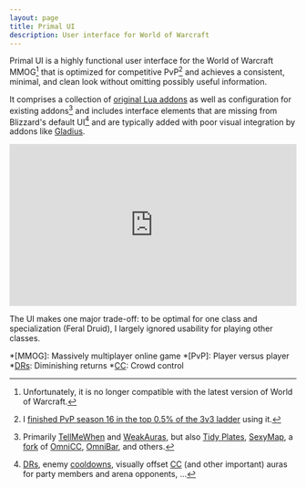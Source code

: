 ```yaml
---
layout: page
title: Primal UI
description: User interface for World of Warcraft
---
```


<!-- TODO: special favicon? -->

Primal UI is a highly functional<!--, yet clean and minimal--> user interface for the
World of Warcraft MMOG[^unmaintained] that is optimized for competitive PvP[^gladiator]
and achieves a consistent, minimal, and clean look without omitting <!-- hiding -->
possibly useful information.
<!-- while showing all possibly useful information. -->
<!-- trading off functionality. -->

It comprises a collection of [original Lua addons](https://github.com/Primal-UI) as well
as configuration for existing addons[^addons] and includes interface elements that are
missing from Blizzard's default UI[^missing] and are typically added with poor visual
integration by addons like [Gladius][].

<div style="position: relative; width: 100%; height: 0; padding-bottom: 56.25%;">
<iframe style="position: absolute; top: 0; left: 0; width: 100%; height: 100%"
src="https://www.youtube.com/embed/qVEXJF1SYD4" frameborder="0" allowfullscreen>
</iframe>
</div>

The UI makes one major trade-off: to be optimal for one class and specialization (Feral
Druid), I largely ignored usability for playing other classes.

[^unmaintained]: Unfortunately, it is no longer compatible with the latest version of
    World of Warcraft.

[^addons]:
    Primarily [TellMeWhen](https://wow.curseforge.com/projects/tellmewhen) and
    [WeakAuras](https://github.com/WeakAuras/WeakAuras2), but also [Tidy
    Plates](https://wow.curseforge.com/projects/tidy-plates),
    [SexyMap](https://wow.curseforge.com/projects/sexymap), a
    [fork](https://github.com/meribold/OmniCC) of
    [OmniCC](https://github.com/tullamods/OmniCC),
    [OmniBar](https://mods.curse.com/addons/wow/omnibar), and others.

[^gladiator]: I [finished PvP season 16 in the top 0.5% of the 3v3 ladder][gladiator]
    using it.

[^missing]: [DRs][], enemy [cooldowns][cooldown], visually offset [CC][] (and other
    important) auras for party members and arena opponents, ...

<!-- [MMOG]: https://en.wikipedia.org/wiki/Massively_multiplayer_online_game -->
[Gladius]: https://mods.curse.com/addons/wow/gladius
[gladiator]: https://worldofwarcraft.com/en-gb/character/outland/mornien/achievements/feats-of-strength/player-vs-player
<!-- [DR]: https://wow.gamepedia.com/Diminishing_returns -->
[DRs]: http://skill-capped.com/guides/shared_drs.php
[cooldown]: https://wow.gamepedia.com/Cooldown
[CC]: https://wow.gamepedia.com/Crowd_control

*[MMOG]: Massively multiplayer online game
*[PvP]: Player versus player
*[DRs]: Diminishing returns
*[CC]: Crowd control

<!-- vim: set tw=90 sts=-1 sw=4 et spell: -->
